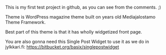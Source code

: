 This is my first test project in github, as you can see from the comments. ;)

Theme is WordPress magazine theme built on years old Mediajalostamo Theme Framework.

Best part of this theme is that it has wholly widgetized front page. 

You are also gonna need this Single Post Widget to use it as we do in jylkkari.fi:
https://bitbucket.org/basix/singlepostwidget